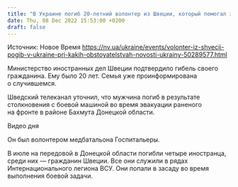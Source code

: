 ```yaml
---
title: "В Украине погиб 20-летний волонтер из Швеции, который помогал эвакуировать раненых военных"
date: Thu, 08 Dec 2022 15:53:00 +0200
draft: false
---
```

Источник: Новое Время https://nv.ua/ukraine/events/volonter-iz-shvecii-pogib-v-ukraine-pri-kakih-obstoyatelstvah-novosti-ukrainy-50289577.html


 Министерство иностранных дел Швеции подтвердило гибель своего гражданина. Ему было 20 лет. Семья уже проинформирована о случившемся.

Шведский телеканал уточнил, что мужчина погиб в результате столкновения с боевой машиной во время эвакуации раненого на фронте в районе Бахмута Донецкой области.

 Видео дня   

Он был волонтером медбатальона Госпитальеры.

В июле на передовой в Донецкой области погибли четыре иностранца, среди них — гражданин Швеции. Все они служили в рядах Интернационального легиона ВСУ. Они попали в засаду во время выполнения боевой задачи.
